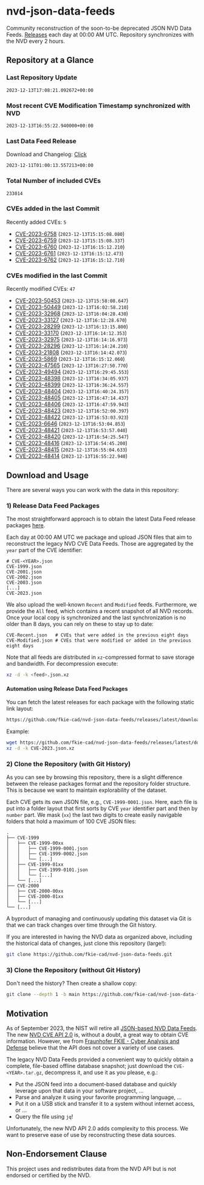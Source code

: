 # nvd-json-data-feeds

Community reconstruction of the soon-to-be deprecated JSON NVD Data Feeds. 
[Releases](https://github.com/fkie-cad/nvd-json-data-feeds/releases/latest) each day at 00:00 AM UTC.
Repository synchronizes with the NVD every 2 hours.

## Repository at a Glance

### Last Repository Update

```plain
2023-12-13T17:08:21.092672+00:00
```

### Most recent CVE Modification Timestamp synchronized with NVD

```plain
2023-12-13T16:55:22.940000+00:00
```

### Last Data Feed Release

Download and Changelog: [Click](https://github.com/fkie-cad/nvd-json-data-feeds/releases/latest)

```plain
2023-12-11T01:00:13.557213+00:00
```

### Total Number of included CVEs

```plain
233014
```

### CVEs added in the last Commit

Recently added CVEs: `5`

* [CVE-2023-6758](CVE-2023/CVE-2023-67xx/CVE-2023-6758.json) (`2023-12-13T15:15:08.080`)
* [CVE-2023-6759](CVE-2023/CVE-2023-67xx/CVE-2023-6759.json) (`2023-12-13T15:15:08.337`)
* [CVE-2023-6760](CVE-2023/CVE-2023-67xx/CVE-2023-6760.json) (`2023-12-13T16:15:12.210`)
* [CVE-2023-6761](CVE-2023/CVE-2023-67xx/CVE-2023-6761.json) (`2023-12-13T16:15:12.473`)
* [CVE-2023-6762](CVE-2023/CVE-2023-67xx/CVE-2023-6762.json) (`2023-12-13T16:15:12.710`)


### CVEs modified in the last Commit

Recently modified CVEs: `47`

* [CVE-2023-50453](CVE-2023/CVE-2023-504xx/CVE-2023-50453.json) (`2023-12-13T15:58:08.647`)
* [CVE-2023-50449](CVE-2023/CVE-2023-504xx/CVE-2023-50449.json) (`2023-12-13T16:02:58.210`)
* [CVE-2023-32968](CVE-2023/CVE-2023-329xx/CVE-2023-32968.json) (`2023-12-13T16:04:28.430`)
* [CVE-2023-33127](CVE-2023/CVE-2023-331xx/CVE-2023-33127.json) (`2023-12-13T16:12:28.670`)
* [CVE-2023-28299](CVE-2023/CVE-2023-282xx/CVE-2023-28299.json) (`2023-12-13T16:13:15.800`)
* [CVE-2023-33170](CVE-2023/CVE-2023-331xx/CVE-2023-33170.json) (`2023-12-13T16:14:12.353`)
* [CVE-2023-32975](CVE-2023/CVE-2023-329xx/CVE-2023-32975.json) (`2023-12-13T16:14:16.973`)
* [CVE-2023-28296](CVE-2023/CVE-2023-282xx/CVE-2023-28296.json) (`2023-12-13T16:14:24.210`)
* [CVE-2023-21808](CVE-2023/CVE-2023-218xx/CVE-2023-21808.json) (`2023-12-13T16:14:42.073`)
* [CVE-2023-5869](CVE-2023/CVE-2023-58xx/CVE-2023-5869.json) (`2023-12-13T16:15:12.060`)
* [CVE-2023-47565](CVE-2023/CVE-2023-475xx/CVE-2023-47565.json) (`2023-12-13T16:27:50.770`)
* [CVE-2023-49494](CVE-2023/CVE-2023-494xx/CVE-2023-49494.json) (`2023-12-13T16:29:45.553`)
* [CVE-2023-48398](CVE-2023/CVE-2023-483xx/CVE-2023-48398.json) (`2023-12-13T16:34:05.937`)
* [CVE-2023-48399](CVE-2023/CVE-2023-483xx/CVE-2023-48399.json) (`2023-12-13T16:36:24.557`)
* [CVE-2023-48404](CVE-2023/CVE-2023-484xx/CVE-2023-48404.json) (`2023-12-13T16:40:24.357`)
* [CVE-2023-48405](CVE-2023/CVE-2023-484xx/CVE-2023-48405.json) (`2023-12-13T16:47:14.437`)
* [CVE-2023-48406](CVE-2023/CVE-2023-484xx/CVE-2023-48406.json) (`2023-12-13T16:47:59.943`)
* [CVE-2023-48423](CVE-2023/CVE-2023-484xx/CVE-2023-48423.json) (`2023-12-13T16:52:00.397`)
* [CVE-2023-48422](CVE-2023/CVE-2023-484xx/CVE-2023-48422.json) (`2023-12-13T16:53:03.923`)
* [CVE-2023-6646](CVE-2023/CVE-2023-66xx/CVE-2023-6646.json) (`2023-12-13T16:53:04.853`)
* [CVE-2023-48421](CVE-2023/CVE-2023-484xx/CVE-2023-48421.json) (`2023-12-13T16:53:57.040`)
* [CVE-2023-48420](CVE-2023/CVE-2023-484xx/CVE-2023-48420.json) (`2023-12-13T16:54:25.547`)
* [CVE-2023-48416](CVE-2023/CVE-2023-484xx/CVE-2023-48416.json) (`2023-12-13T16:54:45.200`)
* [CVE-2023-48415](CVE-2023/CVE-2023-484xx/CVE-2023-48415.json) (`2023-12-13T16:55:04.633`)
* [CVE-2023-48414](CVE-2023/CVE-2023-484xx/CVE-2023-48414.json) (`2023-12-13T16:55:22.940`)


## Download and Usage

There are several ways you can work with the data in this repository:

### 1) Release Data Feed Packages

The most straightforward approach is to obtain the latest Data Feed release packages [here](https://github.com/fkie-cad/nvd-json-data-feeds/releases/latest).

Each day at 00:00 AM UTC we package and upload JSON files that aim to reconstruct the legacy NVD CVE Data Feeds.
Those are aggregated by the `year` part of the CVE identifier:

```
# CVE-<YEAR>.json
CVE-1999.json
CVE-2001.json
CVE-2002.json
CVE-2003.json
[...]
CVE-2023.json
```

We also upload the well-known `Recent` and `Modified` feeds.
Furthermore, we provide the `All` feed, which contains a recent snapshot of all NVD records.
Once your local copy is synchronized and the last synchronization is no older than 8 days, you can rely on these to stay up to date:

```plain
CVE-Recent.json   # CVEs that were added in the previous eight days
CVE-Modified.json # CVEs that were modified or added in the previous eight days
```

Note that all feeds are distributed in `xz`-compressed format to save storage and bandwidth.
For decompression execute:

```sh
xz -d -k <feed>.json.xz
```


#### Automation using Release Data Feed Packages

You can fetch the latest releases for each package with the following static link layout:

```sh
https://github.com/fkie-cad/nvd-json-data-feeds/releases/latest/download/CVE-<YEAR>.json.xz
```

Example:

```sh
wget https://github.com/fkie-cad/nvd-json-data-feeds/releases/latest/download/CVE-2023.json.xz
xz -d -k CVE-2023.json.xz
```

### 2) Clone the Repository (with Git History)

As you can see by browsing this repository, there is a slight difference between the release packages format and the repository folder structure.
This is because we want to maintain explorability of the dataset.

Each CVE gets its own JSON file, e.g., `CVE-1999-0001.json`.
Here, each file is put into a folder layout that first sorts by CVE `year` identifier part and then by `number` part.
We mask (`xx`) the last two digits to create easily navigable folders that hold a maximum of 100 CVE JSON files:

```plain
.
├── CVE-1999
│   ├── CVE-1999-00xx
│   │   ├── CVE-1999-0001.json
│   │   ├── CVE-1999-0002.json
│   │   └── [...]
│   ├── CVE-1999-01xx
│   │   ├── CVE-1999-0101.json
│   │   └── [...]
│   └── [...]
├── CVE-2000
│   ├── CVE-2000-00xx
│   ├── CVE-2000-01xx
│   └── [...]
└── [...]
```

A byproduct of managing and continuously updating this dataset via Git is that we can track changes over time through the Git history.

If you are interested in having the NVD data as organized above, including the historical data of changes, just clone this repository (large!):

```sh
git clone https://github.com/fkie-cad/nvd-json-data-feeds.git
```

### 3) Clone the Repository (without Git History)

Don't need the history? Then create a shallow copy:

```sh
git clone --depth 1 -b main https://github.com/fkie-cad/nvd-json-data-feeds.git
```

## Motivation

As of September 2023, the NIST will retire all [JSON-based NVD Data Feeds](https://nvd.nist.gov/vuln/data-feeds#divRetirementBanner-1).
The new [NVD CVE API 2.0](https://nvd.nist.gov/developers/vulnerabilities) is, without a doubt, a great way to obtain CVE information.
However, we from [Fraunhofer FKIE - Cyber Analysis and Defense](https://www.fkie.fraunhofer.de/en/departments/cad.html) believe that the API does not cover a variety of use cases.

The legacy NVD Data Feeds provided a convenient way to quickly obtain a complete, file-based offline database snapshot; just download the `CVE-<YEAR>.tar.gz`, decompress it, and use it as you please, e.g.:

* Put the JSON feed into a document-based database and quickly leverage upon that data in your software project, ...
* Parse and analyze it using your favorite programming language, ...
* Put it on a USB stick and transfer it to a system without internet access, or ...
* Query the file using `jq`!

Unfortunately, the new NVD API 2.0 adds complexity to this process.
We want to preserve ease of use by reconstructing these data sources.

## Non-Endorsement Clause

This project uses and redistributes data from the NVD API but is not endorsed or certified by the NVD.